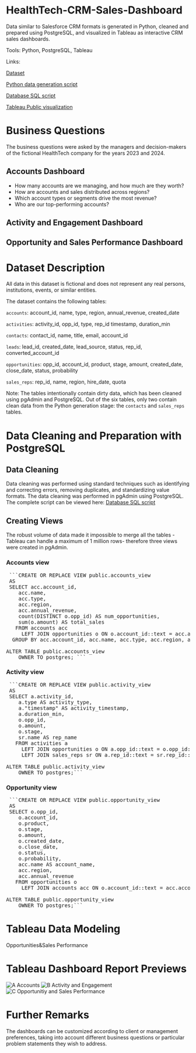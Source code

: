 # HealthTech-CRM-Sales-Dashboard
Data similar to Salesforce CRM formats is generated in Python, cleaned and prepared using PostgreSQL, and visualized in Tableau as interactive CRM sales dashboards.

Tools: Python, PostgreSQL, Tableau

Links: 

[Dataset](data)

[Python data generation script](python/generate_crm_data.py)

[Database SQL script](sql/healthtech-cmr-sales_sql.sql)

[Tableau Public visualization](https://public.tableau.com/app/profile/viktoria.zetko/viz/Healthcare-CRM-Sales/A_Accounts)

# Business Questions

The business questions were asked by the managers and decision-makers of the fictional HealthTech company for the years 2023 and 2024.

## Accounts Dashboard

* How many accounts are we managing, and how much are they worth?
* How are accounts and sales distributed across regions?
* Which account types or segments drive the most revenue?
* Who are our top-performing accounts?

## Activity and Engagement Dashboard
## Opportunity and Sales Performance Dashboard

# Dataset Description

All data in this dataset is fictional and does not represent any real persons, institutions, events, or similar entities.

The dataset contains the following tables:

`accounts`: account_id, name, type, region, annual_revenue, created_date

`activities`: activity_id, opp_id, type, rep_id timestamp, duration_min

`contacts`: contact_id, name, title, email, account_id

`leads`: lead_id, created_date, lead_source, status, rep_id, converted_account_id

`opportunities`: opp_id, account_id, product, stage, amount, created_date, close_date, status, probability

`sales_reps`: rep_id, name, region, hire_date, quota

Note:
The tables intentionally contain dirty data, which has been cleaned using pgAdmin and PostgreSQL. Out of the six tables, only two contain clean data from the Python generation stage: the `contacts` and `sales_reps` tables.

# Data Cleaning and Preparation with PostgreSQL
## Data Cleaning
Data cleaning was performed using standard techniques such as identifying and correcting errors, removing duplicates, and standardizing value formats. The data cleaning was performed in pgAdmin using PostgreSQL. The complete script can be viewed here: [Database SQL script](sql/healthtech-cmr-sales_sql.sql)

## Creating Views
The robust volume of data made it impossible to merge all the tables -Tableau can handle a maximum of 1 million rows- therefore three views were created in pgAdmin.
### Accounts view

<pre> ```CREATE OR REPLACE VIEW public.accounts_view
 AS
 SELECT acc.account_id,
    acc.name,
    acc.type,
    acc.region,
    acc.annual_revenue,
    count(DISTINCT o.opp_id) AS num_opportunities,
    sum(o.amount) AS total_sales
   FROM accounts acc
     LEFT JOIN opportunities o ON o.account_id::text = acc.account_id::text
  GROUP BY acc.account_id, acc.name, acc.type, acc.region, acc.annual_revenue;

ALTER TABLE public.accounts_view
    OWNER TO postgres; ```</pre>

### Activity view

<pre> ```CREATE OR REPLACE VIEW public.activity_view
 AS
 SELECT a.activity_id,
    a.type AS activity_type,
    a."timestamp" AS activity_timestamp,
    a.duration_min,
    o.opp_id,
    o.amount,
    o.stage,
    sr.name AS rep_name
   FROM activities a
     LEFT JOIN opportunities o ON a.opp_id::text = o.opp_id::text
     LEFT JOIN sales_reps sr ON a.rep_id::text = sr.rep_id::text;

ALTER TABLE public.activity_view
    OWNER TO postgres;```</pre>
### Opportunity view

<pre> ```CREATE OR REPLACE VIEW public.opportunity_view
 AS
 SELECT o.opp_id,
    o.account_id,
    o.product,
    o.stage,
    o.amount,
    o.created_date,
    o.close_date,
    o.status,
    o.probability,
    acc.name AS account_name,
    acc.region,
    acc.annual_revenue
   FROM opportunities o
     LEFT JOIN accounts acc ON o.account_id::text = acc.account_id::text;

ALTER TABLE public.opportunity_view
    OWNER TO postgres;```</pre>

# Tableau Data Modeling

Opportunities&Sales Performance

# Tableau Dashboard Report Previews

![A  Accounts](https://github.com/user-attachments/assets/3e81c6c9-e74c-4b07-8d93-bfe39d4e1b2c)
![B  Activity and Engagement](https://github.com/user-attachments/assets/4282041a-35e1-4065-bfa1-f1518a07a373)
![C  Opportunitiy and Sales Performance](https://github.com/user-attachments/assets/fdc4a47c-a3df-4051-b8f5-0fd580d46e8f)

# Further Remarks
The dashboards can be customized according to client or management preferences, taking into account different business questions or particular problem statements they wish to address.
